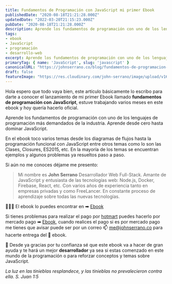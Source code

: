 ```yaml
---
title: Fundamentos de Programación con JavaScript mi primer Ebook
publishedDate: "2020-08-18T21:21:28.000Z"
updatedDate: "2022-03-20T21:15:23.000Z"
pubDate: "2020-08-18T21:21:28.000Z"
description: Aprende los fundamentos de programación con uno de los lenguajes de programación más demandados de la industria. Aprende desde cero hasta dominar JavaScript.
tags: 
- ebook
- JavaScript
- programación
- desarrollo-web
excerpt: Aprende los fundamentos de programación con uno de los lenguajes de programación más demandados de la industria. Aprende desde cero hasta dominar JavaScript.
primaryTag: { name: 'JavaScript', slug: 'javascript' }
canonicalURL: "https://johnserrano.co/blog/fundamentos-de-programacion-con-javascript-mi-primer-ebook"
draft: false
featureImage: "https://res.cloudinary.com/john-serrano/image/upload/v1682885564/John%20Serrano/Blog%20Post/fundamentos-de-programacion-con-javascript-mi-primer-ebook/Facebook_1200x630_n7ihgi.jpg"
---
```


Hola espero que todo vaya bien, este artículo básicamente lo escribo para darte a conocer el lanzamiento de mi primer Ebook llamado **fundamentos de programación con JavaScript**, estuve trabajando varios meses en este ebook y hoy quería hacerlo oficial.

Aprende los fundamentos de programación con uno de los lenguajes de programación más demandados de la industria. Aprende desde cero hasta dominar JavaScript.

En el ebook toco varios temas desde los diagramas de flujos hasta la programación funcional con JavaScript entre otros temas como lo son las Clases, Closures, ES2015, etc. En la mayoría de los temas se encuentran ejemplos y algunos problemas ya resueltos paso a paso.

Si aún no me conoces déjame me presento:

> Mi nombre es **John Serrano** Desarrollador Web Full-Stack. Amante de JavaScript y entusiasta de las tecnologías web: Node.js, Docker, Firebase, React, etc. Con varios años de experiencia tanto en empresas privadas y como FreeLancer. En constante proceso de aprendizaje sobre todas las nuevas tecnologías.

🎉🎉🎉 El ebook lo puedes encontrar en ➡ [Ebook](https://pay.hotmart.com/O67718482D?checkoutMode=0&amp;bid=1647810350199)

Si tienes problemas para realizar el pago por [hotmart](https://pay.hotmart.com/O67718482D?checkoutMode=0&amp;bid=1647810350199) puedes hacerlo por mercado pago ➡ [Ebook]( https://mpago.li/2h6obrT), cuando realices el pago si es por mercado pago me tienes que avisar puede ser por un correo 📫 me@johnserrano.co para hacerte entrega del 📒 ebook.

🙏 Desde ya gracias por tu confianza sé que este ebook va a hacer de gran ayuda y te hará un mejor **desarrollador** ya sea si estas comenzado en este mundo de la programación o para reforzar conceptos y temas sobre JavaScript.

*La luz en las tinieblas resplandece, y las tinieblas no prevalecieron contra ella.
S. Juan 1:5*
